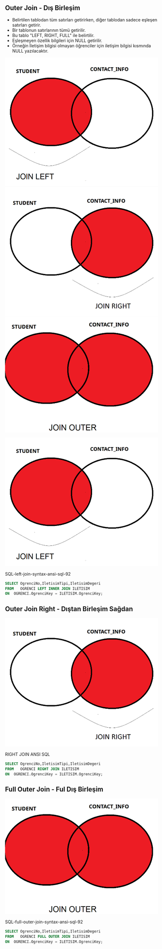 ## Outer Join  - Dış Birleşim

- Belirtilen tablodan tüm satırları getirirken, diğer tablodan sadece eşleşen satırları getirir.
- Bir tablonun satırlarının tümü getirilir.
- Bu tablo "LEFT, RIGHT, FULL" ile belirtilir.
- Eşleşmeyen özellik bilgileri için NULL getirilir.
- Örneğin İletişim bilgisi olmayan öğrenciler için iletişim bilgisi kısmında NULL yazılacaktır.


![join-left-example1-en](images/join-left-example1-en.png)
![join-right-example1-en](images/join-right-example1-en.png)
![join-outer-example1-en](images/join-outer-example1-en.png)


![join-left-example1-en](images/join-left-example1-en.png)

SQL-left-join-syntax-ansi-sql-92

``` sql
SELECT OgrenciNo,IletisimTipi,IletisimDegeri
FROM   OGRENCI LEFT INNER JOIN ILETISIM
ON  OGRENCI.OgrenciKey = ILETISIM.OgrenciKey;
```

## Outer Join Right  - Dıştan Birleşim Sağdan

![join-left-example1-en](images/join-right-example1-en.png)

RIGHT JOIN ANSI SQL

``` sql
SELECT OgrenciNo,IletisimTipi,IletisimDegeri
FROM   OGRENCI RIGHT JOIN ILETISIM
ON  OGRENCI.OgrenciKey = ILETISIM.OgrenciKey;
```


## Full Outer Join  - Ful Dış Birleşim


![join-left-example1-en](images/join-outer-example1-en.png)

SQL-full-outer-join-syntax-ansi-sql-92

``` sql
SELECT OgrenciNo,IletisimTipi,IletisimDegeri
FROM   OGRENCI FULL OUTER JOIN ILETISIM
ON  OGRENCI.OgrenciKey = ILETISIM.OgrenciKey;
```


